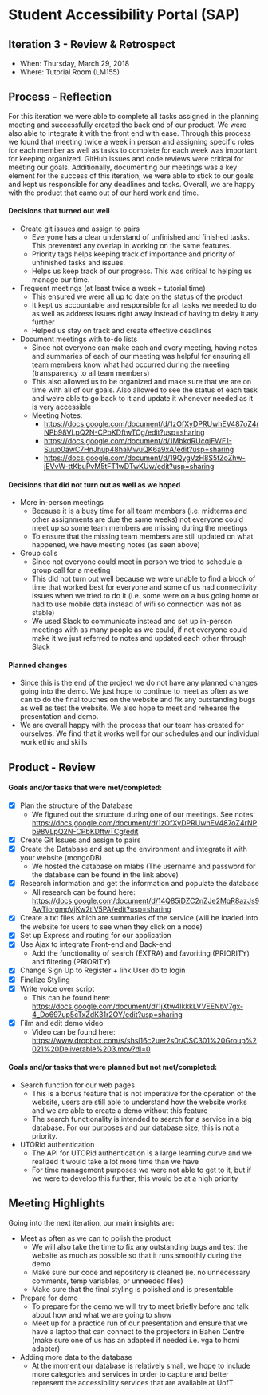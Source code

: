 # Student Accessibility Portal (SAP)

## Iteration 3 - Review & Retrospect

 * When: Thursday, March 29, 2018
 * Where: Tutorial Room (LM155)

## Process - Reflection

For this iteration we were able to complete all tasks assigned in the planning meeting and successfully created the back end of our product. We were also able to integrate it with the front end with ease. Through this process we found that meeting twice a week in person and assigning specific roles for each member as well as tasks to complete for each week was important for keeping organized. GitHub issues and code reviews were critical for meeting our goals. Additionally, documenting our meetings was a key element for the success of this iteration, we were able to stick to our goals and kept us responsible for any deadlines and tasks. Overall, we are happy with the product that came out of our hard work and time.

#### Decisions that turned out well

- Create git issues and assign to pairs
  * Everyone has a clear understand of unfinished and finished tasks. This prevented any overlap in working on the same features.
  * Priority tags helps keeping track of importance and priority of unfinished tasks and issues.
  * Helps us keep track of our progress. This was critical to helping us manage our time.
- Frequent meetings (at least twice a week + tutorial time)
  * This ensured we were all up to date on the status of the product
  * It kept us accountable and responsible for all tasks we needed to do as well as address issues right away instead of having to delay it any further
  * Helped us stay on track and create effective deadlines
- Document meetings with to-do lists
  * Since not everyone can make each and every meeting, having notes and summaries of each of our meeting was helpful for ensuring all team members know what had occurred during the meeting (transparency to all team members)
  * This also allowed us to be organized and make sure that we are on time with all of our goals. Also allowed to see the status of each task and we’re able to go back to it and update it whenever needed as it is very accessible
  * Meeting Notes:
    * https://docs.google.com/document/d/1zOfXyDPRUwhEV487oZ4rNPb98VLpQ2N-CPbKDftwTCg/edit?usp=sharing
    * https://docs.google.com/document/d/1MbkdRUcqjFWF1-Suuo0awC7HnJhup48haMwuQK6a9xA/edit?usp=sharing
    * https://docs.google.com/document/d/19QygVzH8S5tZoZhw-jEVvW-ttKbuPvM5tFT1wDTwKUw/edit?usp=sharing


#### Decisions that did not turn out as well as we hoped

- More in-person meetings
  * Because it is a busy time for all team members (i.e. midterms and other assignments are due the same weeks) not everyone could meet up so some team members are missing during the meetings
  * To ensure that the missing team members are still updated on what happened, we have meeting notes (as seen above)
- Group calls
  * Since not everyone could meet in person we tried to schedule a group call for a meeting
  * This did not turn out well because we were unable to find a block of time that worked best for everyone and some of us had connectivity issues when we tried to do it (i.e. some were on a bus going home or had to use mobile data instead of wifi so connection was not as stable)
  * We used Slack to communicate instead and set up in-person meetings with as many people as we could, if not everyone could make it we just referred to notes and updated each other through Slack

#### Planned changes

- Since this is the end of the project we do not have any planned changes going into the demo. We just hope to continue to meet as often as we can to do the final touches on the website and fix any outstanding bugs as well as test the website. We also hope to meet and rehearse the presentation and demo.
- We are overall happy with the process that our team has created for ourselves. We find that it works well for our schedules and our individual work ethic and skills

## Product - Review

#### Goals and/or tasks that were met/completed:

- [x] Plan the structure of the Database
  * We figured out the structure during one of our meetings. See notes: https://docs.google.com/document/d/1zOfXyDPRUwhEV487oZ4rNPb98VLpQ2N-CPbKDftwTCg/edit
- [x] Create Git Issues and assign to pairs
- [x] Create the Database and set up the environment and integrate it with your website (mongoDB)
  * We hosted the database on mlabs (The username and password for the database can be found in the link above)
- [x] Research information and get the information and populate the database
  * All research can be found here: https://docs.google.com/document/d/14Q85iDZC2nZJe2MqR8azJs9AwTiorgmpVjKw2tlV5PA/edit?usp=sharing
- [x] Create a txt files which are summaries of the service (will be loaded into the website for users to see when they click on a node)
- [x] Set up Express and routing for our application
- [x] Use Ajax to integrate Front-end and Back-end
  * Add the functionality of search (EXTRA) and favoriting (PRIORITY) and filtering (PRIORITY)
- [x] Change Sign Up to Register + link User db to login
- [x] Finalize Styling
- [x] Write voice over script
  * This can be found here: https://docs.google.com/document/d/1jXtw4lkkkLVVEENbV7gx-4_Do697up5cTxZdK31r2OY/edit?usp=sharing
- [x] Film and edit demo video
  * Video can be found here: https://www.dropbox.com/s/shsi16c2uer2s0r/CSC301%20Group%2021%20Deliverable%203.mov?dl=0

#### Goals and/or tasks that were planned but not met/completed:

- Search function for our web pages
  * This is a bonus feature that is not imperative for the operation of the website, users are still able to understand how the website works and we are able to create a demo without this feature
  * The search functionality is intended to search for a service in a big database. For our purposes and our database size, this is not a priority.
- UTORid authentication
  * The API for UTORid authentication is a large learning curve and we realized it would take a lot more time than we have
  * For time management purposes we were not able to get to it, but if we were to develop this further, this would be at a high priority


## Meeting Highlights

Going into the next iteration, our main insights are:

- Meet as often as we can to polish the product
  * We will also take the time to fix any outstanding bugs and test the website as much as possible so that it runs smoothly during the demo
  * Make sure our code and repository is cleaned (ie. no unnecessary comments, temp variables, or unneeded files)
  * Make sure that the final styling is polished and is presentable
- Prepare for demo
  * To prepare for the demo we will try to meet briefly before and talk about how and what we are going to show
  * Meet up for a practice run of our presentation and ensure that we have a laptop that can connect to the projectors in Bahen Centre (make sure one of us has an adapted if needed i.e. vga to hdmi adapter)
- Adding more data to the database
  * At the moment our database is relatively small, we hope to include more categories and services in order to capture and better represent the accessibility services that are available at UofT
